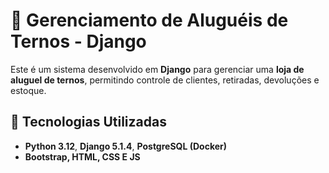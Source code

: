 # 🎩 Gerenciamento de Aluguéis de Ternos - Django

Este é um sistema desenvolvido em **Django** para gerenciar uma **loja de aluguel de ternos**, permitindo controle de clientes, retiradas, devoluções e estoque.

## 🚀 Tecnologias Utilizadas
- **Python 3.12**, **Django 5.1.4**, **PostgreSQL (Docker)**
- **Bootstrap, HTML, CSS E JS**

